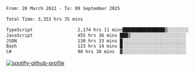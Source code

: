 <!--START_SECTION:waka-->

```txt
From: 20 March 2022 - To: 09 September 2025

Total Time: 3,353 hrs 35 mins

TypeScript                 2,174 hrs 11 mins████████████████▒░░░░░░░░   64.83 %
JavaScript                 455 hrs 36 mins ███▒░░░░░░░░░░░░░░░░░░░░░   13.59 %
JSON                       130 hrs 33 mins █░░░░░░░░░░░░░░░░░░░░░░░░   03.89 %
Bash                       123 hrs 14 mins █░░░░░░░░░░░░░░░░░░░░░░░░   03.68 %
C#                         98 hrs 38 mins  ▓░░░░░░░░░░░░░░░░░░░░░░░░   02.94 %
```

<!--END_SECTION:waka-->
[![spotify-github-profile](https://spotify-github-profile.vercel.app/api/view?uid=c00zprrvy9xiloa9qnco3hmng&cover_image=true&theme=novatorem&show_offline=false&background_color=121212&bar_color=53b14f&bar_color_cover=false)](https://spotify-github-profile.vercel.app/api/view?uid=c00zprrvy9xiloa9qnco3hmng&redirect=true)



